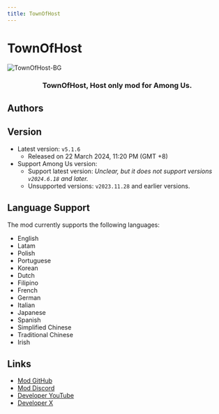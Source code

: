 ```yaml
---
title: TownOfHost
---
```

# TownOfHost
![TownOfHost-BG](https://cn-sy1.rains3.com/xtremewave/TownOfHost.png)

<div align="center">
<h3>TownOfHost, Host only mod for Among Us.</h3>
</div>

<script setup>
import { VPTeamMembers } from 'vitepress/theme'

const members = [
  {
    avatar: '/Image/EmptyBottle.png',
    name: 'EmptyBottle',
    title: 'Developer',
    links: [
      { icon: 'github', link: 'https://github.com/tukasa0001' },
      { icon: 'twitter', link: 'https://twitter.com/XenonBottle' },
      { icon: 'youtube', link: 'https://www.youtube.com/@XenonBottle'}
    ]
  },
  {
    avatar: '/Image/Tanakarina.png',
    name: 'Tanakarina',
    title: 'Developer',
    links: [
      { icon: 'github', link: 'https://github.com/tanakanira0118' },
    ]
  },
  {
    avatar: '/Image/しゅー.jpg',
    name: 'しゅー',
    title: 'Developer',
    links: [
      { icon: 'github', link: 'https://github.com/shu-TownofHost' },
      { icon: 'twitter', link: 'https://twitter.com/Shu_kundayo' },
    ]
  },
  {
    avatar: '/Image/kihi.jpg',
    name: 'kihi',
    title: 'Developer',
    links: [
      { icon: 'github', link: 'https://github.com/Kihi1120' },
    ]
  },
  {
    avatar: '/Image/TAKU_GG.jpg',
    name: 'TAKU_GG',
    title: 'Developer',
    links: [
      { icon: 'github', link: 'https://github.com/TAKUGG' },
      { icon: 'twitter', link: 'https://twitter.com/TAKUGGYouTube1' },
      { icon: 'youtube', link: 'https://www.youtube.com/c/TAKUGG'}
    ]
  },
  {
    avatar: '/Image/そうくん.jpg',
    name: 'そうくん',
    title: 'Developer',
    links: [
      { icon: 'github', link: 'https://github.com/soukunsandesu' },
      { icon: 'twitter', link: 'https://twitter.com/Soukun_Dev' },
      { icon: 'youtube', link: 'https://www.youtube.com/channel/UCsCOqxmXBVT-BD_UKaXpUPw'}
    ]
  },
  {
    avatar: '/Image/みぃー.png',
    name: 'みぃー',
    title: 'Developer',
    links: [
      { icon: 'github', link: 'https://github.com/mii-47' },
    ]
  },
  {
    avatar: '/Image/たんぽぽ.png',
    name: 'たんぽぽ',
    title: 'Developer',
    links: [
      { icon: 'github', link: 'https://github.com/tampopo-dandelion' },
      { icon: 'twitter', link: 'https://twitter.com/2nomotokaicho' },
      { icon: 'youtube', link: 'https://www.youtube.com/channel/UC8EwQ5gu-qyxVxek0jZw1Tg'}
    ]
  },
  {
    avatar: '/Image/こう。.png',
    name: 'こう。',
    title: 'Developer',
    links: [
      { icon: 'github', link: 'https://github.com/kou-hetare' },
    ]
  },
  {
    avatar: '/Image/ゆりの.png',
    name: 'ゆりの',
    title: 'Developer',
    links: [
      { icon: 'github', link: 'https://github.com/yurinakira' },
    ]
  },
  {
    avatar: '/Image/Masami.jpg',
    name: 'Masami',
    title: 'Developer',
    links: [
      { icon: 'github', link: 'https://github.com/Masami4711' },
    ]
  },
  {
    avatar: '/Image/じゅき.jpg',
    name: 'じゅき',
    title: 'Developer',
    links: [
      { icon: 'github', link: 'https://github.com/jukimaguro1' },
      { icon: 'twitter', link: 'https://twitter.com/2nomotokaicho' },
    ]
  },
  {
    avatar: '/Image/はいず.png',
    name: 'はいず',
    title: 'Developer',
    links: [
      { icon: 'github', link: 'https://github.com/Hyz-sui' },
      { icon: 'twitter', link: 'https://twitter.com/Hyze_suisui' },
    ]
  },
]

</script>

## Authors

<div align="center">
<VPTeamMembers size="small" :members="members" />
</div>

## Version
- Latest version: `v5.1.6`
  - Released on 22 March 2024, 11:20 PM (GMT +8)
- Support Among Us version:
    - Support latest version: *Unclear, but it does not support versions `v2024.6.18` and later.*
    - Unsupported versions: `v2023.11.28` and earlier versions.

## Language Support
The mod currently supports the following languages:
- English
- Latam
- Polish
- Portuguese
- Korean
- Dutch
- Filipino
- French
- German
- Italian
- Japanese
- Spanish
- Simplified Chinese
- Traditional Chinese
- Irish

## Links

- [Mod GitHub](https://github.com/tukasa0001/TownOfHost)
- [Mod Discord](https://discord.gg/W5ug6hXB9V)
- [Developer YouTube](https://www.youtube.com/@XenonBottle)
- [Developer X](https://x.com/XenonBottle)